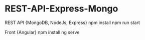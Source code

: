 # REST-API-Express-Mongo

REST API
{MongoDB, NodeJs, Express}
npm install
npm run start

Front
{Angular}
npm install
ng serve
